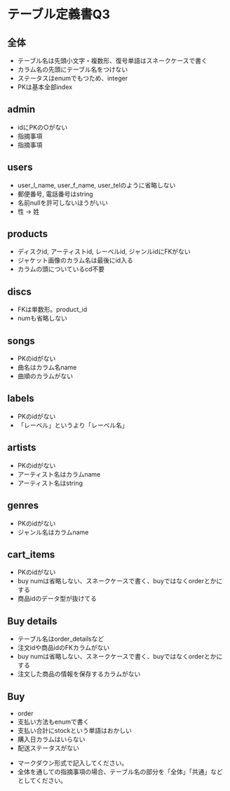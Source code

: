 # テーブル定義書Q3

## 全体
- テーブル名は先頭小文字・複数形、復号単語はスネークケースで書く
- カラム名の先頭にテーブル名をつけない
- ステータスはenumでもつため、integer
- PKは基本全部index

## admin
- idにPKの○がない
- 指摘事項
- 指摘事項

## users
- user_l_name, user_f_name, user_telのように省略しない
- 郵便番号, 電話番号はstring
- 名前nullを許可しないほうがいい
- 性 → 姓

## products
- ディスクid, アーティストid, レーベルid, ジャンルidにFKがない
- ジャケット画像のカラム名は最後にid入る
- カラムの頭についているcd不要

## discs
- FKは単数形。product_id
- numも省略しない

## songs
- PKのidがない
- 曲名はカラム名name
- 曲順のカラムがない

## labels
- PKのidがない
- 「レーベル」というより「レーベル名」

## artists
- PKのidがない
- アーティスト名はカラムname
- アーティスト名はstring

## genres
- PKのidがない
- ジャンル名はカラムname

## cart_items
- PKのidがない
- buy numは省略しない、スネークケースで書く、buyではなくorderとかにする
- 商品idのデータ型が抜けてる

## Buy details
- テーブル名はorder_detailsなど
- 注文idや商品idのFKカラムがない
- buy numは省略しない、スネークケースで書く、buyではなくorderとかにする
- 注文した商品の情報を保存するカラムがない

## Buy
- order
- 支払い方法もenumで書く
- 支払い合計にstockという単語はおかしい
- 購入日カラムはいらない
- 配送ステータスがない


* マークダウン形式で記入してください。
* 全体を通しての指摘事項の場合、テーブル名の部分を「全体」「共通」などとしてください。
